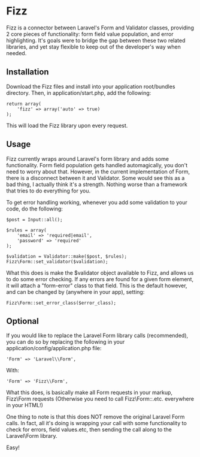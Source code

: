 Fizz
====

Fizz is a connector between Laravel&#39;s Form and Validator classes, providing 2 core pieces of functionality: form field value population, and error highlighting. It's goals were to bridge the gap between these two related libraries, and yet stay flexible to keep out of the developer's way when needed.

Installation
------------
Download the Fizz files and install into your application root/bundles directory. Then, in application/start.php, add the following:

	return array(
		'fizz' => array('auto' => true)
	);

This will load the Fizz library upon every request.

Usage
-----
Fizz currently wraps around Laravel's form library and adds some functionality. Form field population gets handled automagically, you don't need to worry about that. However, in the current implementation of Form, there is a disconnect between it and Validator. Some would see this as a bad thing, I actually think it's a strength. Nothing worse than a framework that tries to do everything for you.

To get error handling working, whenever you add some validation to your code, do the following:
	
	$post = Input::all();

	$rules = array(
		'email' => 'required|email',
		'password' => 'required'
	);

	$validation = Validator::make($post, $rules);
	Fizz\Form::set_validator($validation);

What this does is make the $validator object available to Fizz, and allows us to do some error checking. If any errors are found for a given form element, it will attach a "form-error" class to that field. This is the default however, and can be changed by (anywhere in your app), setting:

	Fizz\Form::set_error_class($error_class);

Optional
--------
If you would like to replace the Laravel Form library calls (recommended), you can do so by replacing the following in your application/config/application.php file:

	'Form' => 'Laravel\\Form',

With:

	'Form' => 'Fizz\\Form',

What this does, is basically make all Form requests in your markup, Fizz\Form requests (Otherwise you need to call Fizz\Form::.etc. everywhere in your HTML!)

One thing to note is that this does NOT remove the original Laravel Form calls. In fact, all it's doing is wrapping your call with some functionality to check for errors, field values.etc, then sending the call along to the Laravel\Form library.

Easy!
